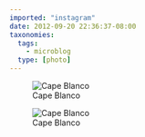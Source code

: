```yaml
---
imported: "instagram"
date: 2012-09-20 22:36:37-08:00
taxonomies:
  tags:
    - microblog
  type: [photo]
---
```

<figure>
  <img src="/media/images/photos/2012/09/0eafea808d12543afa979e4bc989db24.jpg" title="Cape Blanco"/>
  <figcaption>Cape Blanco</figcaption>
</figure>

<figure>
  <img src="/media/images/photos/2012/09/53312075e6419ba62b3d79aa43004db9.jpg" title="Cape Blanco"/>
  <figcaption>Cape Blanco</figcaption>
</figure>

